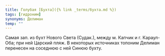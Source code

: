 ```yaml
---
title: Голубая [Бухта]({% link _terms/бухта.md %})
tags: [гидроним]
synonyms: Делиман
temp: ""
---
```


Самая зап. из бухт Нового Света (Судак.), между м. Капчик и г. Караул-Оба; при
ней Царский пляж. В некоторых источниках топоним Делиман перенесен на соседнюю с
ней Синюю бухту.
